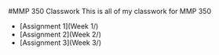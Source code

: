 #MMP 350 Classwork
This is all of my classwork for MMP 350
- [Assignment 1](Week 1/)
- [Assignment 2](Week 2/)
- [Assignment 3](Week 3/)